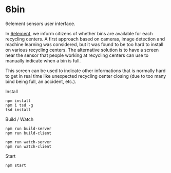 # 6bin

6element sensors user interface.

In [6element](https://github.com/anthill/6element), we inform citizens of whether bins are available for each recycling centers. A first approach based on cameras, image detection and machine learning was considered, but it was found to be too hard to install on various recycling centers. The alternative solution is to have a screen near the sensor that people working at recycling centers can use to manually indicate when a bin is full.

This screen can be used to indicate other informations that is normally hard to get in real time like unexpected recycling center closing (due to too many bind being full, an accident, etc.).

Install
```
npm install
npm i tsd -g
tsd install
```

Build / Watch 
```
npm run build-server
npm run build-client

npm run watch-server
npm run watch-client
```

Start
```
npm start
```